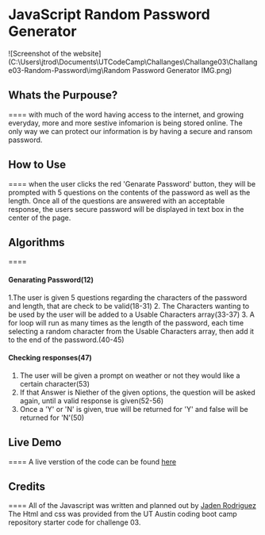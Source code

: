 # JavaScript Random Password Generator
![Screenshot of the website](C:\Users\jtrod\Documents\UTCodeCamp\Challanges\Challange03\Challange03-Random-Password\img\Random Password Generator IMG.png)
## Whats the Purpouse?
====
with much of the word having access to the internet, and growing everyday, more and more sestive infomarion is being stored online. The only way we can protect our information is by having a secure and ransom password.

## How to Use
====
when the user clicks the red 'Genarate Password' button, they will be prompted with 5 questions on the contents of the password as well as the length. Once all of the questions are answered with an acceptable response, the users secure password will be displayed in text box in the center of the page.

## Algorithms
====
#### Genarating Password(12)
1.The user is given 5 questions regarding the characters of the password and length, that are check to be valid(18-31)
2. The Characters wanting to be used by the user will be added to a Usable Characters array(33-37)
3. A for loop will run as many times as the length of the password, each time selecting a random character from the Usable Characters array, then add it to the end of the password.(40-45)

#### Checking responses(47)
1. The user will be given a prompt on weather or not they would like a certain character(53)
2. If that Answer is Niether of the given options, the question will be asked again, until a valid response is given(52-56)
3. Once a 'Y' or 'N' is given, true will be returned for 'Y' and false will be returned for 'N'(50)

## Live Demo
====
A live verstion of the code can be found [here](https://jadentr44.github.io/Challange03-Random-Password-Genarator/)

## Credits
====
All of the Javascript was written and planned out by [Jaden Rodriguez](https://github.com/Jadentr44)
The Html and css was provided from the UT Austin coding boot camp repository starter code for challenge 03.